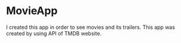 # MovieApp
I created this app in order to see movies and its trailers. 
This app was created by using API of TMDB website.
